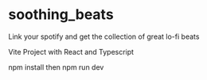 # soothing_beats

Link your spotify and get the collection of great lo-fi beats

Vite Project with React and Typescript

npm install then npm run dev
